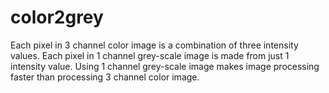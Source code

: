 # color2grey

Each pixel in 3 channel color image is a combination of three intensity values. Each pixel in 1 channel grey-scale image is made from just 1 intensity value. Using 1 channel grey-scale image makes image processing faster than processing 3 channel color image.
